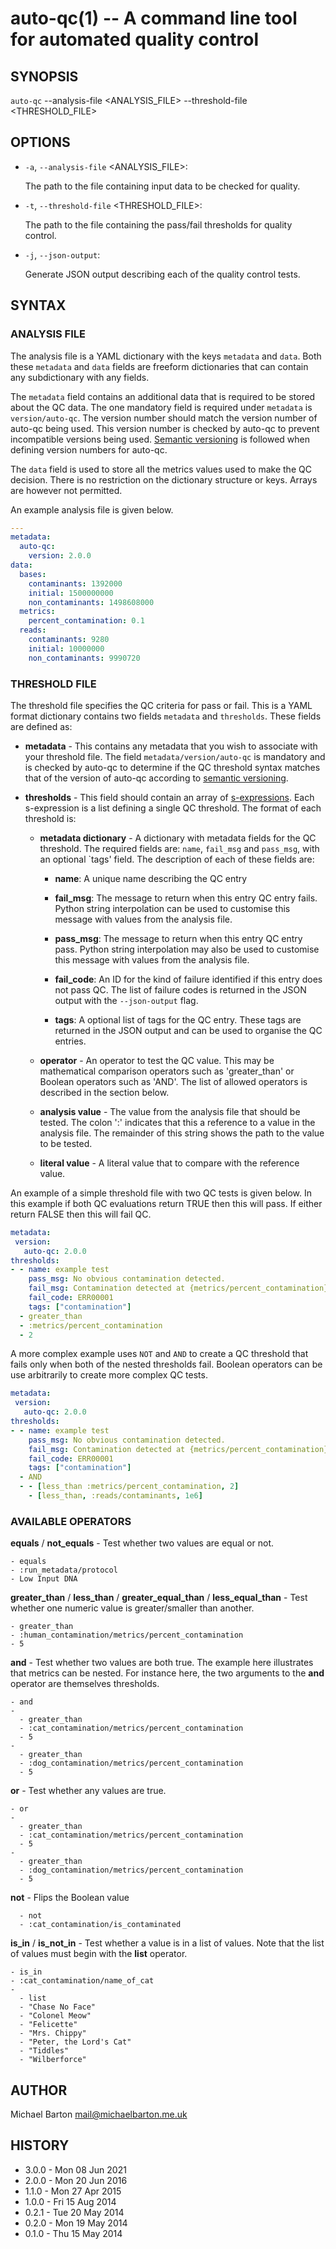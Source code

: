 auto-qc(1) -- A command line tool for automated quality control
==============================================================

## SYNOPSIS

`auto-qc` --analysis-file <ANALYSIS_FILE> --threshold-file <THRESHOLD_FILE>

## OPTIONS

  * `-a`, `--analysis-file` <ANALYSIS_FILE>:

    The path to the file containing input data to be checked for quality.

  * `-t`, `--threshold-file` <THRESHOLD_FILE>:

    The path to the file containing the pass/fail thresholds for quality
    control.

  * `-j`, `--json-output`:

    Generate JSON output describing each of the quality control tests.

## SYNTAX

### ANALYSIS FILE

The analysis file is a YAML dictionary with the keys `metadata` and `data`.
Both these `metadata` and `data` fields are freeform dictionaries that can
contain any subdictionary with any fields.

The `metadata` field contains an additional data that is required to be stored
about the QC data. The one mandatory field is required under `metadata` is
`version/auto-qc`. The version number should match the version number of
auto-qc being used. This version number is checked by auto-qc to prevent
incompatible versions being used. [Semantic versioning][semver] is followed
when defining version numbers for auto-qc.

[semver]: http://semver.org

The `data` field is used to store all the metrics values used to make the QC
decision. There is no restriction on the dictionary structure or keys. Arrays
are however not permitted.

An example analysis file is given below.

~~~ YAML
---
metadata:
  auto-qc:
    version: 2.0.0
data:
  bases:
    contaminants: 1392000
    initial: 1500000000
    non_contaminants: 1498608000
  metrics:
    percent_contamination: 0.1
  reads:
    contaminants: 9280
    initial: 10000000
    non_contaminants: 9990720
~~~

### THRESHOLD FILE

The threshold file specifies the QC criteria for pass or fail. This is a YAML
format dictionary contains two fields `metadata` and `thresholds`. These fields
are defined as:

  * **metadata** - This contains any metadata that you wish to associate with
    your threshold file. The field `metadata/version/auto-qc` is mandatory and
    is checked by auto-qc to determine if the QC threshold syntax matches that
    of the version of auto-qc according to [semantic versioning][semver].

  * **thresholds** - This field should contain an array of
    [s-expressions][sexp]. Each s-expression is a list defining a single QC
    threshold. The format of each threshold is:

    * **metadata dictionary** - A dictionary with metadata fields for the QC
      threshold. The required fields are: `name`, `fail_msg` and `pass_msg`,
      with an optional `tags' field. The description of each of these fields
      are:

        * **name**: A unique name describing the QC entry

        * **fail_msg**: The message to return when this entry QC entry fails.
          Python string interpolation can be used to customise this message
          with values from the analysis file.

        * **pass_msg**: The message to return when this entry QC entry pass.
          Python string interpolation may also be used to customise this
          message with values from the analysis file.

        * **fail_code**: An ID for the kind of failure identified if this entry
          does not pass QC. The list of failure codes is returned in the JSON
          output with the `--json-output` flag.

        * **tags**: A optional list of tags for the QC entry. These tags are
          returned in the JSON output and can be used to organise the QC
          entries.

    * **operator** - An operator to test the QC value. This may be mathematical
      comparison operators such as 'greater_than' or Boolean operators such as 'AND'. The
      list of allowed operators is described in the section below.

    * **analysis value** - The value from the analysis file that should be
      tested. The colon ':' indicates that this a reference to a value in the
      analysis file. The remainder of this string shows the path to the value
      to be tested.

    * **literal value** - A literal value that to compare with the reference
      value.

[sexp]: https://en.wikipedia.org/wiki/S-expression

An example of a simple threshold file with two QC tests is given below. In this
example if both QC evaluations return TRUE then this will pass. If either
return FALSE then this will fail QC.

~~~ YAML
metadata:
 version:
   auto-qc: 2.0.0
thresholds:
- - name: example test
    pass_msg: No obvious contamination detected.
    fail_msg: Contamination detected at {metrics/percent_contamination}%
    fail_code: ERR00001
    tags: ["contamination"]
  - greater_than
  - :metrics/percent_contamination
  - 2
~~~

A more complex example uses `NOT` and `AND` to create a QC threshold that
fails only when both of the nested thresholds fail. Boolean operators can be
use arbitrarily to create more complex QC tests.

~~~ YAML
metadata:
 version:
   auto-qc: 2.0.0
thresholds:
- - name: example test
    pass_msg: No obvious contamination detected.
    fail_msg: Contamination detected at {metrics/percent_contamination}% with {reads/contaminants} reads.
    fail_code: ERR00001
    tags: ["contamination"]
  - AND
  - - [less_than :metrics/percent_contamination, 2]
    - [less_than, :reads/contaminants, 1e6]
~~~

### AVAILABLE OPERATORS

**equals** / **not_equals** - Test whether two values are equal or not.

    - equals
    - :run_metadata/protocol
    - Low Input DNA

**greater_than** / **less_than** / **greater_equal_than** / **less_equal_than** - Test whether one
numeric value is greater/smaller than another.

    - greater_than
    - :human_contamination/metrics/percent_contamination
    - 5

**and** - Test whether two values are both true. The example here illustrates
that metrics can be nested. For instance here, the two arguments to the **and**
operator are themselves thresholds.

    - and
    -
      - greater_than
      - :cat_contamination/metrics/percent_contamination
      - 5
    -
      - greater_than
      - :dog_contamination/metrics/percent_contamination
      - 5

**or** - Test whether any values are true.

    - or
    -
      - greater_than
      - :cat_contamination/metrics/percent_contamination
      - 5
    -
      - greater_than
      - :dog_contamination/metrics/percent_contamination
      - 5

**not** - Flips the Boolean value

      - not
      - :cat_contamination/is_contaminated

**is_in** / **is_not_in** - Test whether a value is in a list of values. Note
that the list of values must begin with the **list** operator.

    - is_in
    - :cat_contamination/name_of_cat
    -
      - list
      - "Chase No Face"
      - "Colonel Meow"
      - "Felicette"
      - "Mrs. Chippy"
      - "Peter, the Lord's Cat"
      - "Tiddles"
      - "Wilberforce"

## AUTHOR

Michael Barton <mail@michaelbarton.me.uk>

## HISTORY

* 3.0.0 - Mon 08 Jun 2021
* 2.0.0 - Mon 20 Jun 2016
* 1.1.0 - Mon 27 Apr 2015
* 1.0.0 - Fri 15 Aug 2014
* 0.2.1 - Tue 20 May 2014
* 0.2.0 - Mon 19 May 2014
* 0.1.0 - Thu 15 May 2014
